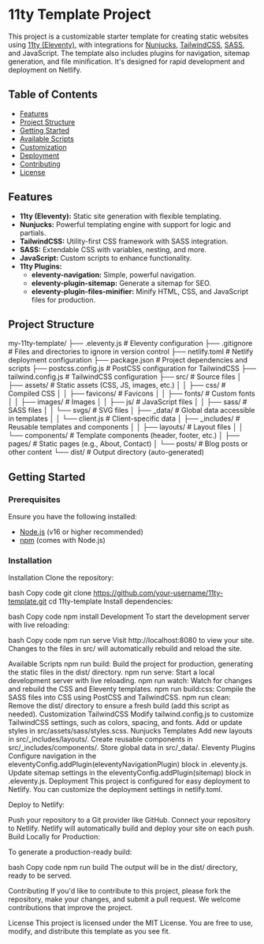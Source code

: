 # 11ty Template Project

This project is a customizable starter template for creating static websites using [11ty (Eleventy)](https://www.11ty.dev/), with integrations for [Nunjucks](https://mozilla.github.io/nunjucks/), [TailwindCSS](https://tailwindcss.com/), [SASS](https://sass-lang.com/), and JavaScript. The template also includes plugins for navigation, sitemap generation, and file minification. It's designed for rapid development and deployment on Netlify.

## Table of Contents

- [Features](#features)
- [Project Structure](#project-structure)
- [Getting Started](#getting-started)
- [Available Scripts](#available-scripts)
- [Customization](#customization)
- [Deployment](#deployment)
- [Contributing](#contributing)
- [License](#license)

## Features

- **11ty (Eleventy):** Static site generation with flexible templating.
- **Nunjucks:** Powerful templating engine with support for logic and partials.
- **TailwindCSS:** Utility-first CSS framework with SASS integration.
- **SASS:** Extendable CSS with variables, nesting, and more.
- **JavaScript:** Custom scripts to enhance functionality.
- **11ty Plugins:**
  - **eleventy-navigation:** Simple, powerful navigation.
  - **eleventy-plugin-sitemap:** Generate a sitemap for SEO.
  - **eleventy-plugin-files-minifier:** Minify HTML, CSS, and JavaScript files for production.

## Project Structure

my-11ty-template/
├── .eleventy.js # Eleventy configuration
├── .gitignore # Files and directories to ignore in version control
├── netlify.toml # Netlify deployment configuration
├── package.json # Project dependencies and scripts
├── postcss.config.js # PostCSS configuration for TailwindCSS
├── tailwind.config.js # TailwindCSS configuration
├── src/ # Source files
│ ├── assets/ # Static assets (CSS, JS, images, etc.)
│ │ ├── css/ # Compiled CSS
│ │ ├── favicons/ # Favicons
│ │ ├── fonts/ # Custom fonts
│ │ ├── images/ # Images
│ │ ├── js/ # JavaScript files
│ │ ├── sass/ # SASS files
│ │ └── svgs/ # SVG files
│ ├── \_data/ # Global data accessible in templates
│ │ └── client.js # Client-specific data
│ ├── \_includes/ # Reusable templates and components
│ │ ├── layouts/ # Layout files
│ │ └── components/ # Template components (header, footer, etc.)
│ ├── pages/ # Static pages (e.g., About, Contact)
│ └── posts/ # Blog posts or other content
└── dist/ # Output directory (auto-generated)

## Getting Started

### Prerequisites

Ensure you have the following installed:

- [Node.js](https://nodejs.org/) (v16 or higher recommended)
- [npm](https://www.npmjs.com/) (comes with Node.js)

### Installation

Installation
Clone the repository:

bash
Copy code
git clone https://github.com/your-username/11ty-template.git
cd 11ty-template
Install dependencies:

bash
Copy code
npm install
Development
To start the development server with live reloading:

bash
Copy code
npm run serve
Visit http://localhost:8080 to view your site. Changes to the files in src/ will automatically rebuild and reload the site.

Available Scripts
npm run build: Build the project for production, generating the static files in the dist/ directory.
npm run serve: Start a local development server with live reloading.
npm run watch: Watch for changes and rebuild the CSS and Eleventy templates.
npm run build:css: Compile the SASS files into CSS using PostCSS and TailwindCSS.
npm run clean: Remove the dist/ directory to ensure a fresh build (add this script as needed).
Customization
TailwindCSS
Modify tailwind.config.js to customize TailwindCSS settings, such as colors, spacing, and fonts.
Add or update styles in src/assets/sass/styles.scss.
Nunjucks Templates
Add new layouts in src/\_includes/layouts/.
Create reusable components in src/\_includes/components/.
Store global data in src/\_data/.
Eleventy Plugins
Configure navigation in the eleventyConfig.addPlugin(eleventyNavigationPlugin) block in .eleventy.js.
Update sitemap settings in the eleventyConfig.addPlugin(sitemap) block in .eleventy.js.
Deployment
This project is configured for easy deployment to Netlify. You can customize the deployment settings in netlify.toml.

Deploy to Netlify:

Push your repository to a Git provider like GitHub.
Connect your repository to Netlify.
Netlify will automatically build and deploy your site on each push.
Build Locally for Production:

To generate a production-ready build:

bash
Copy code
npm run build
The output will be in the dist/ directory, ready to be served.

Contributing
If you'd like to contribute to this project, please fork the repository, make your changes, and submit a pull request. We welcome contributions that improve the project.

License
This project is licensed under the MIT License. You are free to use, modify, and distribute this template as you see fit.
